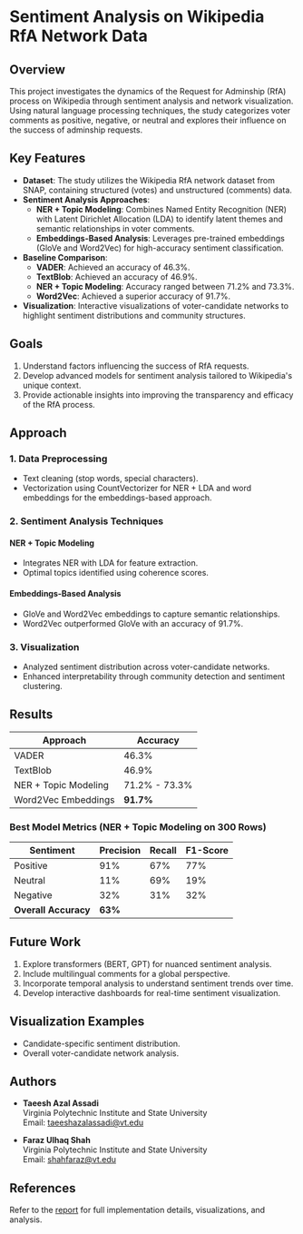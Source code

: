 # Sentiment Analysis on Wikipedia RfA Network Data

## Overview
This project investigates the dynamics of the Request for Adminship (RfA) process on Wikipedia through sentiment analysis and network visualization. Using natural language processing techniques, the study categorizes voter comments as positive, negative, or neutral and explores their influence on the success of adminship requests.

## Key Features
- **Dataset**: The study utilizes the Wikipedia RfA network dataset from SNAP, containing structured (votes) and unstructured (comments) data.
- **Sentiment Analysis Approaches**:
  - **NER + Topic Modeling**: Combines Named Entity Recognition (NER) with Latent Dirichlet Allocation (LDA) to identify latent themes and semantic relationships in voter comments.
  - **Embeddings-Based Analysis**: Leverages pre-trained embeddings (GloVe and Word2Vec) for high-accuracy sentiment classification.
- **Baseline Comparison**:
  - **VADER**: Achieved an accuracy of 46.3%.
  - **TextBlob**: Achieved an accuracy of 46.9%.
  - **NER + Topic Modeling**: Accuracy ranged between 71.2% and 73.3%.
  - **Word2Vec**: Achieved a superior accuracy of 91.7%.
- **Visualization**: Interactive visualizations of voter-candidate networks to highlight sentiment distributions and community structures.

## Goals
1. Understand factors influencing the success of RfA requests.
2. Develop advanced models for sentiment analysis tailored to Wikipedia's unique context.
3. Provide actionable insights into improving the transparency and efficacy of the RfA process.

## Approach
### 1. Data Preprocessing
- Text cleaning (stop words, special characters).
- Vectorization using CountVectorizer for NER + LDA and word embeddings for the embeddings-based approach.

### 2. Sentiment Analysis Techniques
#### NER + Topic Modeling
- Integrates NER with LDA for feature extraction.
- Optimal topics identified using coherence scores.

#### Embeddings-Based Analysis
- GloVe and Word2Vec embeddings to capture semantic relationships.
- Word2Vec outperformed GloVe with an accuracy of 91.7%.

### 3. Visualization
- Analyzed sentiment distribution across voter-candidate networks.
- Enhanced interpretability through community detection and sentiment clustering.

## Results
| **Approach**            | **Accuracy** |
|--------------------------|--------------|
| VADER                   | 46.3%        |
| TextBlob                | 46.9%        |
| NER + Topic Modeling    | 71.2% - 73.3%|
| Word2Vec Embeddings     | **91.7%**    |

### Best Model Metrics (NER + Topic Modeling on 300 Rows)
| **Sentiment** | **Precision** | **Recall** | **F1-Score** |
|---------------|---------------|------------|--------------|
| Positive      | 91%           | 67%        | 77%          |
| Neutral       | 11%           | 69%        | 19%          |
| Negative      | 32%           | 31%        | 32%          |
| **Overall Accuracy** | **63%** |            |              |

## Future Work
1. Explore transformers (BERT, GPT) for nuanced sentiment analysis.
2. Include multilingual comments for a global perspective.
3. Incorporate temporal analysis to understand sentiment trends over time.
4. Develop interactive dashboards for real-time sentiment visualization.

## Visualization Examples
- Candidate-specific sentiment distribution.
- Overall voter-candidate network analysis.

## Authors
- **Taeesh Azal Assadi**  
  Virginia Polytechnic Institute and State University  
  Email: taeeshazalassadi@vt.edu  

- **Faraz Ulhaq Shah**  
  Virginia Polytechnic Institute and State University  
  Email: shahfaraz@vt.edu  

## References
Refer to the [report](Sentiment_Analysis_on_Wikipedia_RfA_Network_Data.pdf) for full implementation details, visualizations, and analysis.
